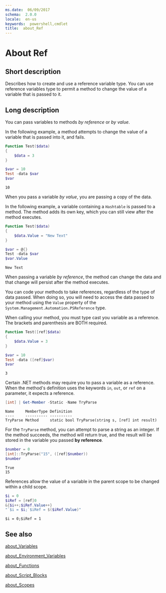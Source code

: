 ```yaml
---
ms.date:  06/09/2017
schema:  2.0.0
locale:  en-us
keywords:  powershell,cmdlet
title:  about_Ref
---
```


# About Ref

## Short description

Describes how to create and use a reference variable type. You can use
reference variables type to permit a method to change the value
of a variable that is passed to it.

## Long description

You can pass variables to methods *by reference* or *by value*.

In the following example, a method attempts to change the value of a
variable that is passed into it, and fails.

```powershell
Function Test($data)
{
    $data = 3
}

$var = 10
Test -data $var
$var
```

```output
10
```

When you pass a variable *by value*, you are passing a copy of the data.

In the following example, a variable containing a `Hashtable` is passed to a
method. The method adds its own key, which you can still view after the
method executes.

```powershell
Function Test($data)
{
    $data.Value = "New Text"
}

$var = @{}
Test -data $var
$var.Value
```

```output
New Text
```

When passing a variable *by reference*, the method can change the data and
that change will persist after the method executes.

You can code your methods to take references, regardless of the type of data
passed. When doing so, you will need to access the data passed to your
method using the `Value` property of the
`System.Management.Automation.PSReference` type.

When calling your method, you must type cast you variable as a reference.
The brackets and parenthesis are BOTH required.

```powershell
Function Test([ref]$data)
{
    $data.Value = 3
}

$var = 10
Test -data ([ref]$var)
$var
```

```output
3
```

Certain .NET methods may require you to pass a variable as a reference. When
the method's definition uses the keywords `in`, `out`, or `ref` on a
parameter, it expects a reference.

```powershell
[int] | Get-Member -Static -Name TryParse
```

```output
Name     MemberType Definition
----     ---------- ----------
TryParse Method     static bool TryParse(string s, [ref] int result)
```

For the `TryParse` method, you can attempt to parse a string as an integer.
If the method succeeds, the method will return true, and the result will
be stored in the variable you passed **by reference**.

```powershell
$number = 0
[int]::TryParse("15", ([ref]$number))
$number
```

```output
True
15
```

References allow the value of a variable in the parent scope to be changed
within a child scope.

```powershell
$i = 0
$iRef = [ref]0
&{$i++;$iRef.Value++}
"`$i = $i;`$iRef = $($iRef.Value)"
```

```output
$i = 0;$iRef = 1
```

## See also

[about_Variables](about_Variables.md)

[about_Environment_Variables](about_Environment_Variables.md)

[about_Functions](about_Functions.md)

[about_Script_Blocks](about_Script_Blocks.md)

[about_Scopes](about_scopes.md)